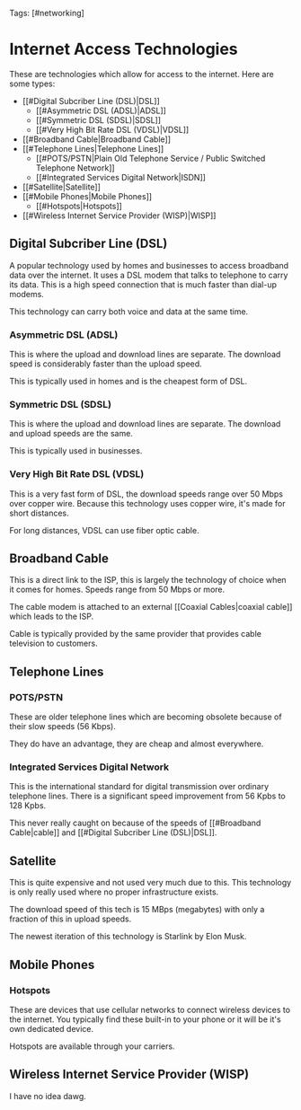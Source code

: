 Tags: [#networking]

# Internet Access Technologies

These are technologies which allow for access to the internet.
Here are some types:

- [[#Digital Subcriber Line (DSL)|DSL]]
	- [[#Asymmetric DSL (ADSL)|ADSL]]
	- [[#Symmetric DSL (SDSL)|SDSL]]
	- [[#Very High Bit Rate DSL (VDSL)|VDSL]]
- [[#Broadband Cable|Broadband Cable]]
- [[#Telephone Lines|Telephone Lines]]
	- [[#POTS/PSTN|Plain Old Telephone Service / Public Switched Telephone Network]]
	- [[#Integrated Services Digital Network|ISDN]]
- [[#Satellite|Satellite]]
- [[#Mobile Phones|Mobile Phones]]
	- [[#Hotspots|Hotspots]]
- [[#Wireless Internet Service Provider (WISP)|WISP]]

## Digital Subcriber Line (DSL)

A popular technology used by homes and businesses to access broadband data over the internet. It uses a DSL modem that talks to telephone to carry its data.
This is a high speed connection that is much faster than dial-up modems.

This technology can carry both voice and data at the same time.

### Asymmetric DSL (ADSL)

This is where the upload and download lines are separate.
The download speed is considerably faster than the upload speed.

This is typically used in homes and is the cheapest form of DSL.

### Symmetric DSL (SDSL)

This is where the upload and download lines are separate.
The download and upload speeds are the same.

This is typically used in businesses.

### Very High Bit Rate DSL (VDSL)

This is a very fast form of DSL, the download speeds range over 50 Mbps over copper wire.
Because this technology uses copper wire, it's made for short distances.

For long distances, VDSL can use fiber optic cable.

## Broadband Cable

This is a direct link to the ISP, this is largely the technology of choice when it comes for homes. Speeds range from 50 Mbps or more.

The cable modem is attached to an external [[Coaxial Cables|coaxial cable]] which leads to the ISP.

Cable is typically provided by the same provider that provides cable television to customers.

## Telephone Lines

### POTS/PSTN

These are older telephone lines which are becoming obsolete because of their slow speeds (56 Kbps).

They do have an advantage, they are cheap and almost everywhere.

### Integrated Services Digital Network

This is the international standard for digital transmission over ordinary telephone lines.
There is a significant speed improvement from 56 Kpbs to 128 Kpbs.

This never really caught on because of the speeds of [[#Broadband Cable|cable]] and [[#Digital Subcriber Line (DSL)|DSL]].

## Satellite

This is quite expensive and not used very much due to this.
This technology is only really used where no proper infrastructure exists.

The download speed of this tech is 15 MBps (megabytes) with only a fraction of this in upload speeds.

The newest iteration of this technology is Starlink by Elon Musk.

## Mobile Phones

### Hotspots

These are devices that use cellular networks to connect wireless devices to the internet.
You typically find these built-in to your phone or it will be it's own dedicated device.

Hotspots are available through your carriers.

## Wireless Internet Service Provider (WISP)

I have no idea dawg.
